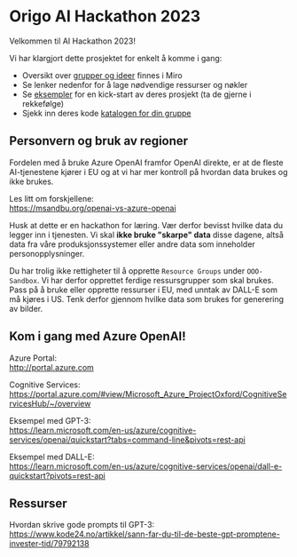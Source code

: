 # Origo AI Hackathon 2023

Velkommen til AI Hackathon 2023!

Vi har klargjort dette prosjektet for enkelt å komme i gang:

* Oversikt over [grupper og ideer](https://miro.com/app/board/uXjVMA7_Rj4=/) finnes i Miro
* Se lenker nedenfor for å lage nødvendige ressurser og nøkler
* Se [eksempler](Eksempler) for en kick-start av deres prosjekt (ta de gjerne i rekkefølge)
* Sjekk inn deres kode [katalogen for din gruppe](Grupper)

## Personvern og bruk av regioner

Fordelen med å bruke Azure OpenAI framfor OpenAI direkte, er at de fleste AI-tjenestene kjører i EU og at vi har mer kontroll på hvordan data brukes og ikke brukes. 

Les litt om forskjellene:\
https://msandbu.org/openai-vs-azure-openai

Husk at dette er en hackathon for læring. Vær derfor bevisst hvilke data du legger inn i tjenesten. Vi skal **ikke bruke "skarpe" data** disse dagene, altså data fra våre produksjonssystemer eller andre data som inneholder personopplysninger.

Du har trolig ikke rettigheter til å opprette `Resource Groups` under `OOO-Sandbox`. Vi har derfor opprettet ferdige ressursgrupper som skal brukes. Pass på å bruke eller opprette ressurser i EU, med unntak av DALL-E som må kjøres i US. Tenk derfor gjennom hvilke data som brukes for generering av bilder.

## Kom i gang med Azure OpenAI!

Azure Portal:\
http://portal.azure.com

Cognitive Services:\
https://portal.azure.com/#view/Microsoft_Azure_ProjectOxford/CognitiveServicesHub/~/overview

Eksempel med GPT-3:\
https://learn.microsoft.com/en-us/azure/cognitive-services/openai/quickstart?tabs=command-line&pivots=rest-api

Eksempel med DALL-E:\
https://learn.microsoft.com/en-us/azure/cognitive-services/openai/dall-e-quickstart?pivots=rest-api

## Ressurser

Hvordan skrive gode prompts til GPT-3:\
https://www.kode24.no/artikkel/sann-far-du-til-de-beste-gpt-promptene-invester-tid/79792138
